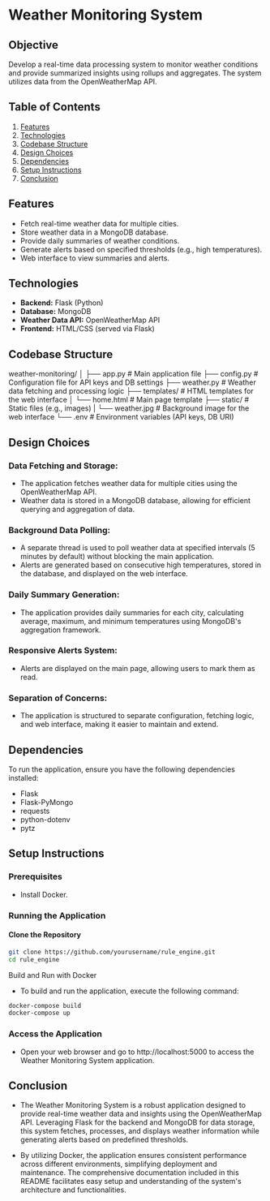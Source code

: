 # Weather Monitoring System

## Objective
Develop a real-time data processing system to monitor weather conditions and provide summarized insights using rollups and aggregates. The system utilizes data from the OpenWeatherMap API.

## Table of Contents
1. [Features](#features)
2. [Technologies](#technologies)
3. [Codebase Structure](#codebase-structure)
4. [Design Choices](#design-choices)
5. [Dependencies](#dependencies)
6. [Setup Instructions](#setup-instructions)
7. [Conclusion](#conclusion)

## Features
- Fetch real-time weather data for multiple cities.
- Store weather data in a MongoDB database.
- Provide daily summaries of weather conditions.
- Generate alerts based on specified thresholds (e.g., high temperatures).
- Web interface to view summaries and alerts.

## Technologies
- **Backend:** Flask (Python)
- **Database:** MongoDB
- **Weather Data API:** OpenWeatherMap API
- **Frontend:** HTML/CSS (served via Flask)

## Codebase Structure
weather-monitoring/ 
│ 
├── app.py # Main application file 
├── config.py # Configuration file for API keys and DB settings 
├── weather.py # Weather data fetching and processing logic 
├── templates/ # HTML templates for the web interface 
│     └── home.html # Main page template 
├── static/ # Static files (e.g., images) 
|      └── weather.jpg # Background image for the web interface 
└── .env # Environment variables (API keys, DB URI)

## Design Choices

### Data Fetching and Storage:
- The application fetches weather data for multiple cities using the OpenWeatherMap API.
- Weather data is stored in a MongoDB database, allowing for efficient querying and aggregation of data.

### Background Data Polling:
- A separate thread is used to poll weather data at specified intervals (5 minutes by default) without blocking the main application.
- Alerts are generated based on consecutive high temperatures, stored in the database, and displayed on the web interface.

### Daily Summary Generation:
- The application provides daily summaries for each city, calculating average, maximum, and minimum temperatures using MongoDB's aggregation framework.

### Responsive Alerts System:
- Alerts are displayed on the main page, allowing users to mark them as read.

### Separation of Concerns:
- The application is structured to separate configuration, fetching logic, and web interface, making it easier to maintain and extend.

## Dependencies
To run the application, ensure you have the following dependencies installed:
- Flask
- Flask-PyMongo
- requests
- python-dotenv
- pytz

## Setup Instructions

### Prerequisites
- Install Docker.

### Running the Application

#### Clone the Repository

```bash
git clone https://github.com/yourusername/rule_engine.git
cd rule_engine
```

Build and Run with Docker
- To build and run the application, execute the following command:

```bash
docker-compose build
docker-compose up
```

### Access the Application
- Open your web browser and go to http://localhost:5000 to access the Weather Monitoring System application.

## Conclusion
- The Weather Monitoring System is a robust application designed to provide real-time weather data and insights using the OpenWeatherMap API. Leveraging Flask for the backend and MongoDB for data storage, this system fetches, processes, and displays weather information while generating alerts based on predefined thresholds.

- By utilizing Docker, the application ensures consistent performance across different environments, simplifying deployment and maintenance. The comprehensive documentation included in this README facilitates easy setup and understanding of the system's architecture and functionalities.


